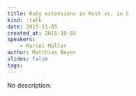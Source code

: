 ```yaml
---
title: Ruby extensions in Rust vs. in C
kind: :talk
date: 2015-11-05
created_at: 2015-10-03
speakers:
    - Marcel Müller
author: Matthias Beyer
slides: false
tags:
---
```


No description.

